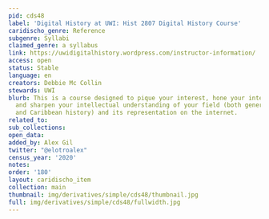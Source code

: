 ```yaml
---
pid: cds48
label: 'Digital History at UWI: Hist 2807 Digital History Course'
caridischo_genre: Reference
subgenre: Syllabi
claimed_genre: a syllabus
link: https://uwidigitalhistory.wordpress.com/instructor-information/
access: open
status: Stable
language: en
creators: Debbie Mc Collin
stewards: UWI
blurb: This is a course designed to pique your interest, hone your internet skills
  and sharpen your intellectual understanding of your field (both general history
  and Caribbean history) and its representation on the internet.
related_to:
sub_collections:
open_data:
added_by: Alex Gil
twitter: "@elotroalex"
census_year: '2020'
notes:
order: '180'
layout: caridischo_item
collection: main
thumbnail: img/derivatives/simple/cds48/thumbnail.jpg
full: img/derivatives/simple/cds48/fullwidth.jpg
---
```

